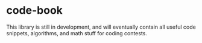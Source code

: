 # code-book
This library is still in development, and will eventually contain all useful code snippets, algorithms, and math stuff for coding contests. 